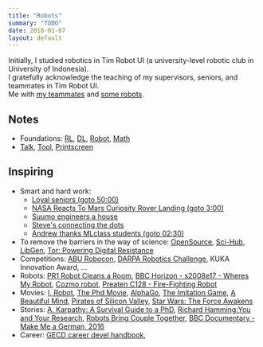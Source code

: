 ```yaml
---
title: "Robots"
summary: "TODO"
date: 2018-01-07
layout: default
---
```


Initially, I studied robotics in Tim Robot UI (a university-level robotic club in University of Indonesia). <br />
I gratefully acknowledge the teaching of my supervisors, seniors, and teammates in Tim Robot UI. <br />
Me with [my teammates](https://photos.app.goo.gl/7ChgnYcrqtAY2ieJ2) and [some robots](https://photos.app.goo.gl/soMObj1VDShBW1sL2).

## Notes
* Foundations:
  [RL](https://github.com/tttor/rl-foundation),
  [DL](https://github.com/tttor/dl-foundation),
  [Robot](https://github.com/tttor/robot-foundation),
  [Math](https://github.com/tttor/math-foundation)
* [Talk](https://github.com/tttor/robot-foundation/tree/master/talk/tor),
  [Tool](https://github.com/tttor/robot-foundation/tree/master/tool), 
  [Printscreen](https://photos.app.goo.gl/p2xnILiK5HJ1l4S52)

## Inspiring
* Smart and hard work:
  * [Loyal seniors (goto 50:00)](https://www.youtube.com/watch?v=qMgGqHo8nsg)
  * [NASA Reacts To Mars Curiosity Rover Landing (goto 3:00)](https://www.youtube.com/watch?v=svUJdzMHwmM)
  * [Suumo engineers a house](https://www.facebook.com/adobomagazine/videos/10154217936341758/?hc_ref=ARQPbYFzKwLiSCy2j41DfWU34THIdw_-cf_wfakDndSMSECDuX_YcKY8Ep6KPKttqdw)
  * [Steve's connecting the dots](https://www.youtube.com/watch?v=UF8uR6Z6KLc)
  * [Andrew thanks MLclass students (goto 02:30)](https://www.youtube.com/watch?v=Qz41Q89cHGM&list=PLVJA7edNhnRTYqqW5zIj0gkVmxWnkXqTP&index=107)
* To remove the barriers in the way of science:
  [OpenSource](https://opensource.guide/),
  [Sci-Hub](https://en.wikipedia.org/wiki/Sci-Hub),
  [LibGen](https://en.wikipedia.org/wiki/Library_Genesis),
  [Tor: Powering Digital Resistance](https://www.torproject.org/)
* Competitions:
  [ABU Robocon](https://en.wikipedia.org/wiki/ABU_Robocon),
  [DARPA Robotics Challenge](https://spectrum.ieee.org/automaton/robotics/humanoids/drc-finals-course),
  KUKA Innovation Award,
  ...
* Robots:
  [PR1 Robot Cleans a Room](https://www.youtube.com/watch?v=jJ4XtyMoxIA),
  [BBC Horizon - s2008e17 - Wheres My Robot](https://ok.ru/video/281973623525),
  [Cozmo robot](https://www.youtube.com/watch?time_continue=17&v=ldi1NCpe2Aw),
  [Preaten C128 - Fire-Fighting Robot](https://www.youtube.com/watch?v=HcHZ694psGw)
* Movies:
  [I, Robot](https://en.wikipedia.org/wiki/I,_Robot_(film)),
  [The Phd Movie](https://phdmovie.com/),
  [AlphaGo](https://www.alphagomovie.com/),
  [The Imitation Game](https://en.wikipedia.org/wiki/The_Imitation_Game),
  [A Beautiful Mind](http://www.imdb.com/title/tt0268978/),
  [Pirates of Silicon Valley](https://en.wikipedia.org/wiki/Pirates_of_Silicon_Valley),
  [Star Wars: The Force Awakens](https://en.wikipedia.org/wiki/Star_Wars:_The_Force_Awakens)
* Stories:
  [A. Karpathy: A Survival Guide to a PhD](http://karpathy.github.io/2016/09/07/phd/),
  [Richard Hamming:You and Your Research](http://www.cs.virginia.edu/~robins/YouAndYourResearch.html),
  [Robots Bring Couple Together](https://spectrum.ieee.org/automaton/robotics/humanoids/engaging-with-robots),
  [BBC Documentary - Make Me a German, 2016](https://www.youtube.com/watch?v=ls-4jDyieVs)
* Career:
  [GECD career devel handbook](https://gecd.mit.edu/sites/default/files/about/files/career-handbook.pdf),
  
